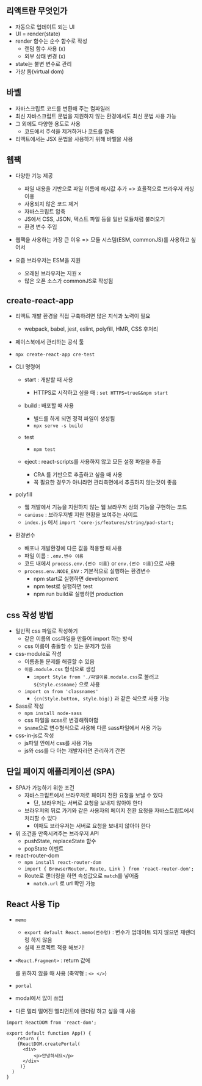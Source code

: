 ##  리액트란 무엇인가

- 자동으로 업데이트 되는 UI
- UI = render(state)
- render 함수는 순수 함수로 작성
  - 랜덤 함수 사용 (x)
  - 외부 상태 변경 (x)
- state는 불변 변수로 관리
- 가상 돔(virtual dom)



## 바벨

- 자바스크립트 코드를 변환해 주는 컴파일러
- 최신 자바스크립트 문법을 지원하지 않는 환경에서도 최신 문법 사용 가능
- 그 외에도 다양한 용도로 사용
  - 코드에서 주석을 제거하거나 코드를 압축
- 리액트에서는 JSX 문법을 사용하기 위해 바벨을 사용



## 웹팩

- 다양한 기능 제공
  - 파일 내용을 기반으로 파일 이름에 해시값 추가  => 효율적으로 브라우저 캐싱 이용
  - 사용되지 않은 코드 제거
  - 자바스크립트 압축
  - JS에서 CSS, JSON, 텍스트 파일 등을 일반 모듈처럼 불러오기
  - 환경 변수 주입
- 웹팩을 사용하는 가장 큰 이유 => 모듈 시스템(ESM, commonJS)를 사용하고 싶어서

- 요즘 브라우저는 ESM을 지원
  - 오래된 브라우저는 지원 x
  - 많은 오픈 소스가 commonJS로 작성됨
  
  

## create-react-app

- 리액트 개발 환경을 직접 구축하려면 많은 지식과 노력이 필요
  - webpack, babel, jest, eslint, polyfill, HMR, CSS 후처리
- 페이스북에서 관리하는 공식 툴

- `npx create-react-app cre-test`

- CLI 명령어

  - start : 개발할 때 사용
    - HTTPS로 시작하고 싶을 때 : `set HTTPS=true&&npm start`
  - build : 배포할 때 사용
    - 빌드를 하게 되면 정적 파일이 생성됨
    - `npx serve -s build`
  - test 
    - `npm test`

  - eject : react-scripts를 사용하지 않고 모든 설정 파일을 추출
    - CRA 를 기반으로 추출하고 싶을 때 사용
    - 꼭 필요한 경우가 아니라면 관리측면에서 추출하지 않는것이 좋음

- polyfill

  - 웹 개발에서 기능을 지원하지 않는 웹 브라우저 상의 기능을 구현하는 코드
  - `caniuse` : 브라우저별 지원 현황을 보여주는 사이트
  - `index.js` 에서 `import 'core-js/features/string/pad-start;`

- 환경변수

  - 배포나 개발환경에 다른 값을 적용할 때 사용
  - 파일 이름 : `.env.변수 이름`
  - 코드 내에서 `process.env.{변수 이름}` or `env.{변수 이름}`으로 사용
  - `process.env.NODE_ENV` : 기본적으로 실행하는 환경변수
    - npm start로 실행하면 development
    - npm test로 실행하면 test
    - npm run build로 실행하면 production



## css 작성 방법

- 일반적 css 파일로 작성하기
  - 같은 이름의 css파일을 만들어 import 하는 방식
  - css 이름이 충돌할 수 있는 문제가 있음
- css-module로 작성
  - 이름충돌 문제를 해결할 수 있음
  - `이름.module.css` 형식으로 생성
    - `import Style from './파일이름.module.css`로 불러고 `${Style.cssname}` 으로 사용
  - `import cn from 'classnames'`
    - `{cn(Style.button, style.big)}` 과 같은 식으로 사용 가능
- Sass로 작성
  - `npm install node-sass`
  - css 파일을 scss로 변경해줘야함
  - `$name`으로 변수형식으로 사용해 다른 sass파일에서 사용 가능
- css-in-js로 작성
  - js파일 안에서 css를 사용 가능
  - js와 css를 다 아는 개발자라면 관리하기 간편



## 단일 페이지 애플리케이션 (SPA)

- SPA가 가능하기 위한 조건
  - 자바스크립트에서 브라우저로 페이지 전환 요청을 보낼 수 있다
    - 단, 브라우저는 서버로 요청을 보내지 않아야 한다
  - 브라우저의 뒤로 가기와 같은 사용자의 페이지 전환 요청을 자바스트립트에서 처리할 수 있다
    - 이때도 브라우저는 서버로 요청을 보내지 않아야 한다
- 위 조건을 만족시켜주는 브라우저 API
  - pushState, replaceState 함수
  - popState 이벤트
- react-router-dom
  - `npm install react-router-dom`
  - `import { BrowserRouter, Route, Link } from 'react-router-dom';`
  - Route로 랜더링을 하면 속성값으로 `match`를 넣어줌
    - `match.url` 로 url 확인 가능



## React 사용 Tip

- `memo`
  
  - `export default React.memo(변수명)` : 변수가 업데이트 되지 않으면 재랜더링 하지 않음
  - 실제 프로젝트 적용 해보기!
  
- `<React.Fragment>` : return 값에 <div>를 원하지 않을 때 사용 (축약형 : `<> </>`)

-  `portal ` 
  - modal에서 많이 쓰임
  - 다른 멀리 떨어진 엘리먼트에 랜더링 하고 싶을 때 사용  
  
  ```react
  import ReactDOM from 'react-dom';
  
  export default function App() {
      return (
      {ReactDOM.createPortal(
      	<div>
           	<p>안녕하세요</p>
       	</div>
       )}
  	)
  }
  ```
  
  